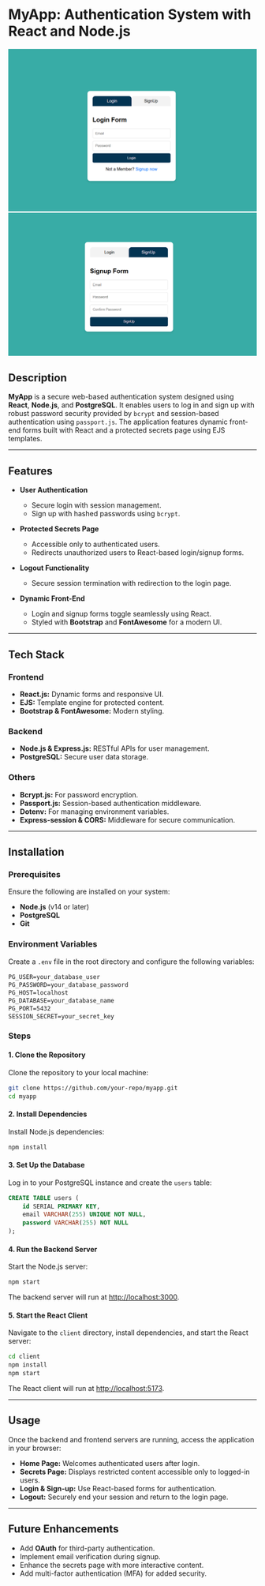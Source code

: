 # MyApp: Authentication System with React and Node.js  

![MyApp Login](./Client/Login.png) ![MyApp SignUp](./Client/SignUp.png)  

## Description  

**MyApp** is a secure web-based authentication system designed using **React**, **Node.js**, and **PostgreSQL**. It enables users to log in and sign up with robust password security provided by `bcrypt` and session-based authentication using `passport.js`. The application features dynamic front-end forms built with React and a protected secrets page using EJS templates.  

---

## Features  

- **User Authentication**  
  - Secure login with session management.  
  - Sign up with hashed passwords using `bcrypt`.  

- **Protected Secrets Page**  
  - Accessible only to authenticated users.  
  - Redirects unauthorized users to React-based login/signup forms.  

- **Logout Functionality**  
  - Secure session termination with redirection to the login page.  

- **Dynamic Front-End**  
  - Login and signup forms toggle seamlessly using React.  
  - Styled with **Bootstrap** and **FontAwesome** for a modern UI.  

---

## Tech Stack  

### Frontend  
- **React.js:** Dynamic forms and responsive UI.  
- **EJS:** Template engine for protected content.  
- **Bootstrap & FontAwesome:** Modern styling.  

### Backend  
- **Node.js & Express.js:** RESTful APIs for user management.  
- **PostgreSQL:** Secure user data storage.  

### Others  
- **Bcrypt.js:** For password encryption.  
- **Passport.js:** Session-based authentication middleware.  
- **Dotenv:** For managing environment variables.  
- **Express-session & CORS:** Middleware for secure communication.  

---

## Installation  

### Prerequisites  

Ensure the following are installed on your system:  
- **Node.js** (v14 or later)  
- **PostgreSQL**  
- **Git**  

### Environment Variables  

Create a `.env` file in the root directory and configure the following variables:  
```env  
PG_USER=your_database_user  
PG_PASSWORD=your_database_password  
PG_HOST=localhost  
PG_DATABASE=your_database_name  
PG_PORT=5432  
SESSION_SECRET=your_secret_key  
```  

### Steps  

#### 1. Clone the Repository  

Clone the repository to your local machine:  
```bash  
git clone https://github.com/your-repo/myapp.git  
cd myapp  
```  

#### 2. Install Dependencies  

Install Node.js dependencies:  
```bash  
npm install  
```  

#### 3. Set Up the Database  

Log in to your PostgreSQL instance and create the `users` table:  
```sql  
CREATE TABLE users (  
    id SERIAL PRIMARY KEY,  
    email VARCHAR(255) UNIQUE NOT NULL,  
    password VARCHAR(255) NOT NULL  
);  
```  

#### 4. Run the Backend Server  

Start the Node.js server:  
```bash  
npm start  
```  
The backend server will run at [http://localhost:3000](http://localhost:3000).  

#### 5. Start the React Client  

Navigate to the `client` directory, install dependencies, and start the React server:  
```bash  
cd client  
npm install  
npm start  
```  
The React client will run at [http://localhost:5173](http://localhost:5173).  

---

## Usage  

Once the backend and frontend servers are running, access the application in your browser:  

- **Home Page:** Welcomes authenticated users after login.  
- **Secrets Page:** Displays restricted content accessible only to logged-in users.  
- **Login & Sign-up:** Use React-based forms for authentication.  
- **Logout:** Securely end your session and return to the login page.  

---  

## Future Enhancements  

- Add **OAuth** for third-party authentication.  
- Implement email verification during signup.  
- Enhance the secrets page with more interactive content.  
- Add multi-factor authentication (MFA) for added security.  
